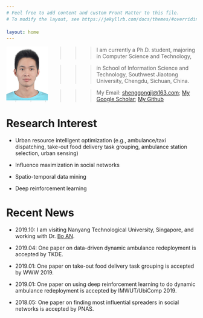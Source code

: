```yaml
---
# Feel free to add content and custom Front Matter to this file.
# To modify the layout, see https://jekyllrb.com/docs/themes/#overriding-theme-defaults

layout: home
---
```


<!-- My Bio -->
<!-- ------------ -->
<img style="float: left;" src="photo.jpg" alt="photo" width="110"/>

>>>>>> I am currently a Ph.D. student, majoring in Computer Science and Technology, 

>>>>>> in School of Information Science and Technology, Southwest Jiaotong University, Chengdu, Sichuan, China.

>>>>>> My Email: <shenggongji@163.com>; [My Google Scholar](https://scholar.google.com/citations?user=vL5PwMIAAAAJ&hl=en); [My Github](https://github.com/SGJi)

# Research Interest
* Urban resource intelligent optimization (e.g., ambulance/taxi dispatching, take-out food delivery task grouping, ambulance station selection, urban sensing)

* Influence maximization in social networks

* Spatio-temporal data mining

* Deep reinforcement learning

# Recent News
* 2019.10: I am visiting Nanyang Technological University, Singapore, and working with Dr. [Bo AN](https://www.ntu.edu.sg/home/boan/). 

* 2019.04: One paper on data-driven dynamic ambulance redeployment is accepted by TKDE.

* 2019.01: One paper on take-out food delivery task grouping is accepted by WWW 2019.

* 2019.01: One paper on using deep reinforcement learning to do dynamic ambulance redeployment is accepted by IMWUT/UbiComp 2019.

* 2018.05: One paper on finding most influential spreaders in social networks is accepted by PNAS. 


